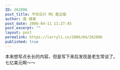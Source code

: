 ```yaml
---
ID: 262896
post_title: 不仅仅只 MS 是正版
author: 南 靖男
post_date: 2006-04-11 11:27:45
post_excerpt: ""
layout: post
permalink: https://larryli.cn/2006/04/262896
published: true
---
```

本来想写点长长的内容，但是写下来后发现是老生常谈了。<br />七亿美元啊～～